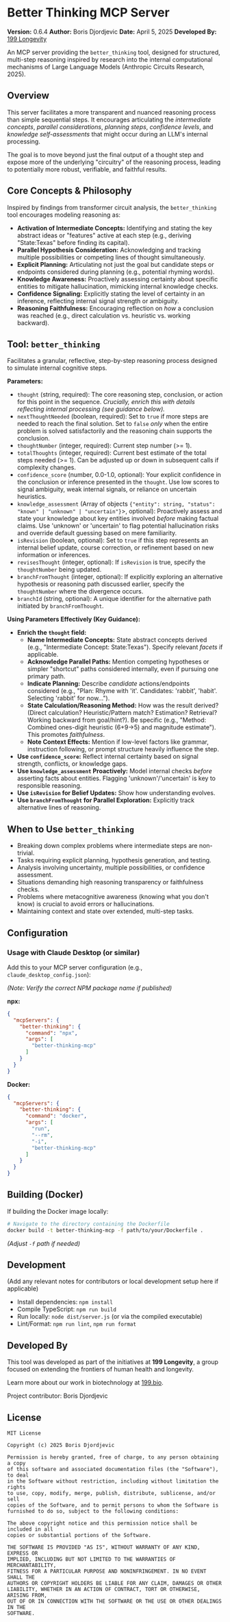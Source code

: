 # Better Thinking MCP Server

**Version:** 0.6.4
**Author:** Boris Djordjevic
**Date:** April 5, 2025
**Developed By:** [199 Longevity](https://199.bio)

An MCP server providing the `better_thinking` tool, designed for structured, multi-step reasoning inspired by research into the internal computational mechanisms of Large Language Models (Anthropic Circuits Research, 2025).

## Overview

This server facilitates a more transparent and nuanced reasoning process than simple sequential steps. It encourages articulating the *intermediate concepts*, *parallel considerations*, *planning steps*, *confidence levels*, and *knowledge self-assessments* that might occur during an LLM's internal processing.

The goal is to move beyond just the final output of a thought step and expose more of the underlying "circuitry" of the reasoning process, leading to potentially more robust, verifiable, and faithful results.

## Core Concepts & Philosophy

Inspired by findings from transformer circuit analysis, the `better_thinking` tool encourages modeling reasoning as:

*   **Activation of Intermediate Concepts:** Identifying and stating the key abstract ideas or "features" active at each step (e.g., deriving "State:Texas" before finding its capital).
*   **Parallel Hypothesis Consideration:** Acknowledging and tracking multiple possibilities or competing lines of thought simultaneously.
*   **Explicit Planning:** Articulating not just the goal but candidate steps or endpoints considered during planning (e.g., potential rhyming words).
*   **Knowledge Awareness:** Proactively assessing certainty about specific entities to mitigate hallucination, mimicking internal knowledge checks.
*   **Confidence Signaling:** Explicitly stating the level of certainty in an inference, reflecting internal signal strength or ambiguity.
*   **Reasoning Faithfulness:** Encouraging reflection on *how* a conclusion was reached (e.g., direct calculation vs. heuristic vs. working backward).

## Tool: `better_thinking`

Facilitates a granular, reflective, step-by-step reasoning process designed to simulate internal cognitive steps.

**Parameters:**

*   `thought` (string, required): The core reasoning step, conclusion, or action for this point in the sequence. *Crucially, enrich this with details reflecting internal processing (see guidance below).*
*   `nextThoughtNeeded` (boolean, required): Set to `true` if more steps are needed to reach the final solution. Set to `false` *only* when the entire problem is solved satisfactorily and the reasoning chain supports the conclusion.
*   `thoughtNumber` (integer, required): Current step number (>= 1).
*   `totalThoughts` (integer, required): Current best estimate of the total steps needed (>= 1). Can be adjusted up or down in subsequent calls if complexity changes.
*   `confidence_score` (number, 0.0-1.0, optional): Your explicit confidence in the conclusion or inference presented in the `thought`. Use low scores to signal ambiguity, weak internal signals, or reliance on uncertain heuristics.
*   `knowledge_assessment` (Array of objects `{"entity": string, "status": "known" | "unknown" | "uncertain"}`>, optional): Proactively assess and state your knowledge about key entities involved *before* making factual claims. Use 'unknown' or 'uncertain' to flag potential hallucination risks and override default guessing based on mere familiarity.
*   `isRevision` (boolean, optional): Set to `true` if this step represents an internal belief update, course correction, or refinement based on new information or inferences.
*   `revisesThought` (integer, optional): If `isRevision` is true, specify the `thoughtNumber` being updated.
*   `branchFromThought` (integer, optional): If explicitly exploring an alternative hypothesis or reasoning path discussed earlier, specify the `thoughtNumber` where the divergence occurs.
*   `branchId` (string, optional): A unique identifier for the alternative path initiated by `branchFromThought`.

**Using Parameters Effectively (Key Guidance):**

*   **Enrich the `thought` field:**
    *   **Name Intermediate Concepts:** State abstract concepts derived (e.g., "Intermediate Concept: State:Texas"). Specify relevant *facets* if applicable.
    *   **Acknowledge Parallel Paths:** Mention competing hypotheses or simpler "shortcut" paths considered internally, even if pursuing one primary path.
    *   **Indicate Planning:** Describe *candidate* actions/endpoints considered (e.g., "Plan: Rhyme with 'it'. Candidates: 'rabbit', 'habit'. Selecting 'rabbit' for now...").
    *   **State Calculation/Reasoning Method:** How was the result derived? (Direct calculation? Heuristic/Pattern match? Estimation? Retrieval? Working backward from goal/hint?). Be specific (e.g., "Method: Combined ones-digit heuristic (6+9->5) and magnitude estimate"). This promotes *faithfulness*.
    *   **Note Context Effects:** Mention if low-level factors like grammar, instruction following, or prompt structure heavily influence the step.
*   **Use `confidence_score`:** Reflect internal certainty based on signal strength, conflicts, or knowledge gaps.
*   **Use `knowledge_assessment` Proactively:** Model internal checks *before* asserting facts about entities. Flagging 'unknown'/'uncertain' is key to responsible reasoning.
*   **Use `isRevision` for Belief Updates:** Show how understanding evolves.
*   **Use `branchFromThought` for Parallel Exploration:** Explicitly track alternative lines of reasoning.

## When to Use `better_thinking`

*   Breaking down complex problems where intermediate steps are non-trivial.
*   Tasks requiring explicit planning, hypothesis generation, and testing.
*   Analysis involving uncertainty, multiple possibilities, or confidence assessment.
*   Situations demanding high reasoning transparency or faithfulness checks.
*   Problems where metacognitive awareness (knowing what you don't know) is crucial to avoid errors or hallucinations.
*   Maintaining context and state over extended, multi-step tasks.

## Configuration

### Usage with Claude Desktop (or similar)

Add this to your MCP server configuration (e.g., `claude_desktop_config.json`):

*(Note: Verify the correct NPM package name if published)*

**npx:**

```json
{
  "mcpServers": {
    "better-thinking": {
      "command": "npx",
      "args": [
        "better-thinking-mcp"
      ]
    }
  }
}
```

**Docker:**

```json
{
  "mcpServers": {
    "better-thinking": {
      "command": "docker",
      "args": [
        "run",
        "--rm",
        "-i",
        "better-thinking-mcp"
      ]
    }
  }
}
```

## Building (Docker)

If building the Docker image locally:

```bash
# Navigate to the directory containing the Dockerfile
docker build -t better-thinking-mcp -f path/to/your/Dockerfile .
```
*(Adjust `-f` path if needed)*

## Development

(Add any relevant notes for contributors or local development setup here if applicable)

*   Install dependencies: `npm install`
*   Compile TypeScript: `npm run build`
*   Run locally: `node dist/server.js` (or via the compiled executable)
*   Lint/Format: `npm run lint`, `npm run format`
## Developed By

This tool was developed as part of the initiatives at **199 Longevity**, a group focused on extending the frontiers of human health and longevity.

Learn more about our work in biotechnology at [199.bio](https://199.bio).

Project contributor: Boris Djordjevic


## License

```
MIT License

Copyright (c) 2025 Boris Djordjevic

Permission is hereby granted, free of charge, to any person obtaining a copy
of this software and associated documentation files (the "Software"), to deal
in the Software without restriction, including without limitation the rights
to use, copy, modify, merge, publish, distribute, sublicense, and/or sell
copies of the Software, and to permit persons to whom the Software is
furnished to do so, subject to the following conditions:

The above copyright notice and this permission notice shall be included in all
copies or substantial portions of the Software.

THE SOFTWARE IS PROVIDED "AS IS", WITHOUT WARRANTY OF ANY KIND, EXPRESS OR
IMPLIED, INCLUDING BUT NOT LIMITED TO THE WARRANTIES OF MERCHANTABILITY,
FITNESS FOR A PARTICULAR PURPOSE AND NONINFRINGEMENT. IN NO EVENT SHALL THE
AUTHORS OR COPYRIGHT HOLDERS BE LIABLE FOR ANY CLAIM, DAMAGES OR OTHER
LIABILITY, WHETHER IN AN ACTION OF CONTRACT, TORT OR OTHERWISE, ARISING FROM,
OUT OF OR IN CONNECTION WITH THE SOFTWARE OR THE USE OR OTHER DEALINGS IN THE
SOFTWARE.
```